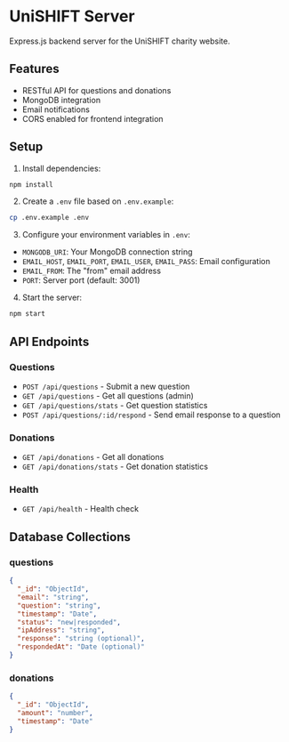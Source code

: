 # UniSHIFT Server

Express.js backend server for the UniSHIFT charity website.

## Features

- RESTful API for questions and donations
- MongoDB integration
- Email notifications
- CORS enabled for frontend integration

## Setup

1. Install dependencies:
```bash
npm install
```

2. Create a `.env` file based on `.env.example`:
```bash
cp .env.example .env
```

3. Configure your environment variables in `.env`:
- `MONGODB_URI`: Your MongoDB connection string
- `EMAIL_HOST`, `EMAIL_PORT`, `EMAIL_USER`, `EMAIL_PASS`: Email configuration
- `EMAIL_FROM`: The "from" email address
- `PORT`: Server port (default: 3001)

4. Start the server:
```bash
npm start
```

## API Endpoints

### Questions
- `POST /api/questions` - Submit a new question
- `GET /api/questions` - Get all questions (admin)
- `GET /api/questions/stats` - Get question statistics
- `POST /api/questions/:id/respond` - Send email response to a question

### Donations
- `GET /api/donations` - Get all donations
- `GET /api/donations/stats` - Get donation statistics

### Health
- `GET /api/health` - Health check

## Database Collections

### questions
```json
{
  "_id": "ObjectId",
  "email": "string",
  "question": "string",
  "timestamp": "Date",
  "status": "new|responded",
  "ipAddress": "string",
  "response": "string (optional)",
  "respondedAt": "Date (optional)"
}
```

### donations
```json
{
  "_id": "ObjectId",
  "amount": "number",
  "timestamp": "Date"
}
```